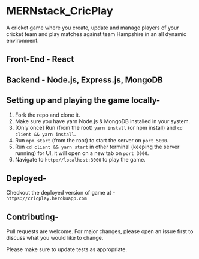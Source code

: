 # MERNstack_CricPlay

A cricket game where you create, update and manage players of your cricket team and play matches against team Hampshire in an all dynamic environment.

## Front-End - React
## Backend - Node.js, Express.js, MongoDB


## Setting up and playing the game locally-

1. Fork the repo and clone it.
2. Make sure you have yarn Node.js & MongoDB installed in your system.
3. [Only once] Run (from the root) ```yarn install``` (or npm install) and ```cd client && yarn install```.
4. Run ```npm start``` (from the root) to start the server on ```port 5000```.
5. Run ```cd client && yarn start``` in other terminal (keeping the server running) for UI, it will open on a new tab on ```port 3000```.
6. Navigate to ```http://localhost:3000``` to play the game. 

## Deployed-

Checkout the deployed version of game at - ```https://cricplay.herokuapp.com```

## Contributing-

Pull requests are welcome. For major changes, please open an issue first to discuss what you would like to change.

Please make sure to update tests as appropriate.
